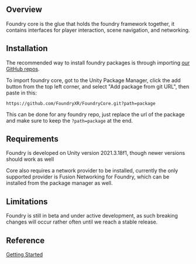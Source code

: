 ## Overview
Foundry core is the glue that holds the foundry framework together, it contains interfaces for player interaction, scene navigation, and networking.

## Installation
The recommended way to install foundry packages is through importing [our GitHub repos](https://github.com/orgs/FoundryXR/repositories). 

To import foundry core, got to the Unity Package Manager, click the add button from the top left corner, and select "Add package from git URL", then paste in this:

`https://github.com/FoundryXR/FoundryCore.git?path=package`

This can be done for any foundry repo, just replace the url of the package and make sure to keep the `?path=package` at the end.

## Requirements
Foundry is developed on Unity version 2021.3.18f1, though newer versions should work as well

Core also requires a network provider to be installed, currently the only supported provider is Fusion Networking for 
Foundry, which can be installed from the package manager as well.

## Limitations
Foundry is still in beta and under active development, as such breaking changes will occur rather often until we reach a stable release.

## Reference
[Getting Started](Manual/GettingStarted.md)<br/>